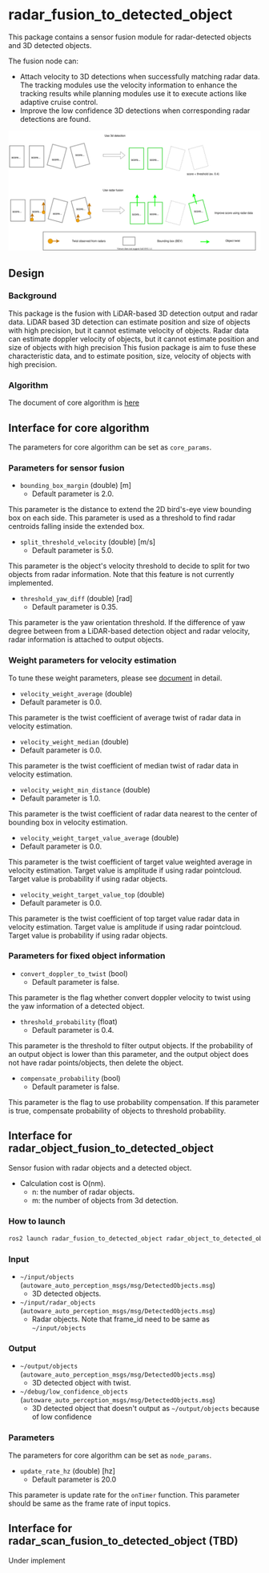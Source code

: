 # radar_fusion_to_detected_object

This package contains a sensor fusion module for radar-detected objects and 3D detected objects.

The fusion node can:
- Attach velocity to 3D detections when successfully matching radar data. The tracking modules use the velocity information to enhance the tracking results while planning modules use it to execute actions like adaptive cruise control.
- Improve the low confidence 3D detections when corresponding radar detections are found.

![process_low_confidence](docs/radar_fusion_to_detected_object_6.drawio.svg)

## Design
### Background

This package is the fusion with LiDAR-based 3D detection output and radar data.
LiDAR based 3D detection can estimate position and size of objects with high precision, but it cannot estimate velocity of objects.
Radar data can estimate doppler velocity of objects, but it cannot estimate position and size of objects with high precision
This fusion package is aim to fuse these characteristic data, and to estimate position, size, velocity of objects with high precision.

### Algorithm

The document of core algorithm is [here](docs/algorithm.md)

## Interface for core algorithm

The parameters for core algorithm can be set as `core_params`.

### Parameters for sensor fusion

- `bounding_box_margin` (double) [m]
  - Default parameter is 2.0.

This parameter is the distance to extend the 2D bird's-eye view bounding box on each side.
This parameter is used as a threshold to find radar centroids falling inside the extended box.

- `split_threshold_velocity` (double) [m/s]
  - Default parameter is 5.0.

This parameter is the object's velocity threshold to decide to split for two objects from radar information.
Note that this feature is not currently implemented.

- `threshold_yaw_diff` (double) [rad]
  - Default parameter is 0.35.

This parameter is the yaw orientation threshold.
If the difference of yaw degree between from a LiDAR-based detection object and radar velocity, radar information is attached to output objects.

### Weight parameters for velocity estimation

To tune these weight parameters, please see [document](docs/algorithm.md) in detail.

-  `velocity_weight_average` (double)
  - Default parameter is 0.0.

This parameter is the twist coefficient of average twist of radar data in velocity estimation.

-  `velocity_weight_median` (double)
  - Default parameter is 0.0.

This parameter is the twist coefficient of median twist of radar data in velocity estimation.

-  `velocity_weight_min_distance` (double)
  - Default parameter is 1.0.

This parameter is the twist coefficient of radar data nearest to the center of bounding box in velocity estimation.

-  `velocity_weight_target_value_average` (double)
  - Default parameter is 0.0.

This parameter is the twist coefficient of target value weighted average in velocity estimation. Target value is amplitude if using radar pointcloud. Target value is probability if using radar objects.

-  `velocity_weight_target_value_top` (double)
  - Default parameter is 0.0.

This parameter is the twist coefficient of top target value radar data in velocity estimation. Target value is amplitude if using radar pointcloud. Target value is probability if using radar objects.

### Parameters for fixed object information

- `convert_doppler_to_twist` (bool)
  - Default parameter is false.

This parameter is the flag whether convert doppler velocity to twist using the yaw information of a detected object.

- `threshold_probability` (float)
  - Default parameter is 0.4.

This parameter is the threshold to filter output objects.
If the probability of an output object is lower than this parameter, and the output object does not have radar points/objects, then delete the object.

- `compensate_probability` (bool)
  - Default parameter is false.

This parameter is the flag to use probability compensation.
If this parameter is true, compensate probability of objects to threshold probability.

## Interface for radar_object_fusion_to_detected_object

Sensor fusion with radar objects and a detected object.

- Calculation cost is O(nm).
  - n: the number of radar objects.
  - m: the number of objects from 3d detection.

### How to launch

```sh
ros2 launch radar_fusion_to_detected_object radar_object_to_detected_object.launch.xml
```

### Input

- `~/input/objects` (`autoware_auto_perception_msgs/msg/DetectedObjects.msg`)
  - 3D detected objects.
- `~/input/radar_objects` (`autoware_auto_perception_msgs/msg/DetectedObjects.msg`)
  - Radar objects. Note that frame_id need to be same as `~/input/objects`

### Output

- `~/output/objects` (`autoware_auto_perception_msgs/msg/DetectedObjects.msg`)
  - 3D detected object with twist.
- `~/debug/low_confidence_objects` (`autoware_auto_perception_msgs/msg/DetectedObjects.msg`)
  - 3D detected object that doesn't output as `~/output/objects` because of low confidence

### Parameters

The parameters for core algorithm can be set as `node_params`.

- `update_rate_hz` (double) [hz]
  - Default parameter is 20.0

This parameter is update rate for the `onTimer` function.
This parameter should be same as the frame rate of input topics.

## Interface for radar_scan_fusion_to_detected_object (TBD)

Under implement
